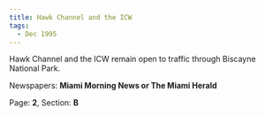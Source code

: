 ```yaml
---  
title: Hawk Channel and the ICW  
tags:  
  - Dec 1995  
---  
```

  
Hawk Channel and the ICW remain open to traffic through Biscayne National Park.  
  
Newspapers: **Miami Morning News or The Miami Herald**  
  
Page: **2**, Section: **B** 
